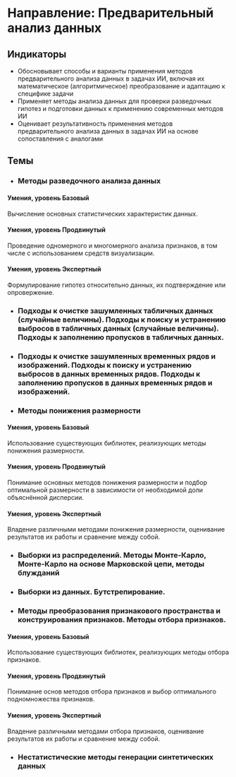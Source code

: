 # Направление: Предварительный анализ данных
## Индикаторы
* Обосновывает способы и варианты применения методов предварительного анализа данных в задачах ИИ, включая их математическое (алгоритмическое) преобразование и адаптацию к специфике задачи
* Применяет методы анализа данных для проверки разведочных гипотез и подготовки данных к применению современных методов ИИ
* Оценивает результативность применения методов предварительного анализа данных в задачах ИИ на основе сопоставления с аналогами
## Темы
* ### Методы разведочного анализа данных
#### Умения, уровень Базовый
Вычисление основных статистических характеристик данных.
#### Умения, уровень Продвинутый
Проведение одномерного и многомерного анализа признаков, в том числе с использованием средств визуализации.
#### Умения, уровень Экспертный
Формулирование гипотез относительно данных, их подтверждение или опровержение.
* ### Подходы к очистке зашумленных табличных данных (случайные величины). Подходы к поиску и устранению выбросов в табличных данных (случайные величины). Подходы к заполнению пропусков в табличных данных.
* ### Подходы к очистке зашумленных временных рядов и изображений. Подходы к поиску и устранению выбросов в данных временных рядов. Подходы к заполнению пропусков в данных временных рядов и изображений.
* ### Методы понижения размерности
#### Умения, уровень Базовый
Использование существующих библиотек, реализующих методы понижения размерности.
#### Умения, уровень Продвинутый
Понимание основных методов понижения размерности и подбор оптимальной размерности в зависимости от необходимой доли объяснённой дисперсии.
#### Умения, уровень Экспертный
Владение различными методами понижения размерности, оценивание результатов их работы и сравнение между собой.
* ### Выборки из распределений. Методы Монте-Карло, Монте-Карло на основе Марковской цепи, методы блужданий
* ### Выборки из данных. Бутстрепирование.
* ### Методы преобразования признакового пространства и конструирования признаков. Методы отбора признаков.
#### Умения, уровень Базовый
Использование существующих библиотек, реализующих методы отбора признаков.
#### Умения, уровень Продвинутый
Понимание основ методов отбора признаков и выбор оптимального подномножества признаков.
#### Умения, уровень Экспертный
Владение различными методами отбора признаков, оценивание результатов их работы и сравнение между собой.
* ### Нестатистические методы генерации синтетических данных
